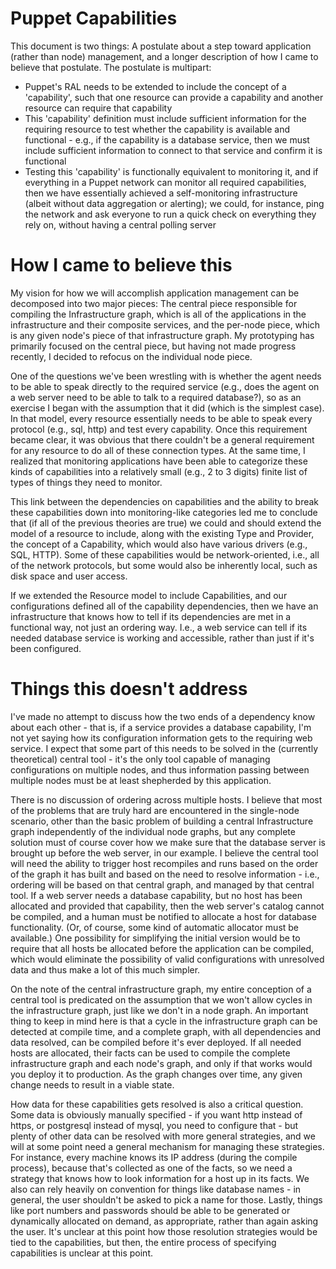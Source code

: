 Puppet Capabilities
==========================
This document is two things:  A postulate about a step toward application (rather than node) management, and a longer description of how I came to believe that postulate.  The postulate is multipart:

* Puppet's RAL needs to be extended to include the concept of a 'capability', such that one resource can provide a capability and another resource can require that capability
* This 'capability' definition must include sufficient information for the requiring resource to test whether the capability is available and functional - e.g., if the capability is a database service, then we must include sufficient information to connect to that service and confirm it is functional
* Testing this 'capability' is functionally equivalent to monitoring it, and if everything in a Puppet network can monitor all required capabilities, then we have essentially achieved a self-monitoring infrastructure (albeit without data aggregation or alerting); we could, for instance, ping the network and ask everyone to run a quick check on everything they rely on, without having a central polling server

How I came to believe this
==========================
My vision for how we will accomplish application management can be decomposed into two major pieces:  The central piece responsible for compiling the Infrastructure graph, which is all of the applications in the infrastructure and their composite services, and the per-node piece, which is any given node's piece of that infrastructure graph.  My prototyping has primarily focused on the central piece, but having not made progress recently, I decided to refocus on the individual node piece.

One of the questions we've been wrestling with is whether the agent needs to be able to speak directly to the required service (e.g., does the agent on a web server need to be able to talk to a required database?), so as an exercise I began with the assumption that it did (which is the simplest case).  In that model, every resource essentially needs to be able to speak every protocol (e.g., sql, http) and test every capability.  Once this requirement became clear, it was obvious that there couldn't be a general requirement for any resource to do all of these connection types.  At the same time, I realized that monitoring applications have been able to categorize these kinds of capabilities into a relatively small (e.g., 2 to 3 digits) finite list of types of things they need to monitor.

This link between the dependencies on capabilities and the ability to break these capabilities down into monitoring-like categories led me to conclude that (if all of the previous theories are true) we could and should extend the model of a resource to include, along with the existing Type and Provider, the concept of a Capability, which would also have various drivers (e.g., SQL, HTTP).  Some of these capabilities would be network-oriented, i.e., all of the network protocols, but some would also be inherently local, such as disk space and user access.

If we extended the Resource model to include Capabilities, and our configurations defined all of the capability dependencies, then we have an infrastructure that knows how to tell if its dependencies are met in a functional way, not just an ordering way.  I.e., a web service can tell if its needed database service is working and accessible, rather than just if it's been configured.

Things this doesn't address
===========================
I've made no attempt to discuss how the two ends of a dependency know about each other - that is, if a service provides a database capability, I'm not yet saying how its configuration information gets to the requiring web service.  I expect that some part of this needs to be solved in the (currently theoretical) central tool - it's the only tool capable of managing configurations on multiple nodes, and thus information passing between multiple nodes must be at least shepherded by this application.

There is no discussion of ordering across multiple hosts.  I believe that most of the problems that are truly hard are encountered in the single-node scenario, other than the basic problem of building a central Infrastructure graph independently of the individual node graphs, but any complete solution must of course cover how we make sure that the database server is brought up before the web server, in our example.  I believe the central tool will need the ability to trigger host recompiles and runs based on the order of the graph it has built and based on the need to resolve information - i.e., ordering will be based on that central graph, and managed by that central tool.  If a web server needs a database capability, but no host has been allocated and provided that capability, then the web server's catalog cannot be compiled, and a human must be notified to allocate a host for database functionality.  (Or, of course, some kind of automatic allocator must be available.)  One possibility for simplifying the initial version would be to require that all hosts be allocated before the application can be compiled, which would eliminate the possibility of valid configurations with unresolved data and thus make a lot of this much simpler.

On the note of the central infrastructure graph, my entire conception of a central tool is predicated on the assumption that we won't allow cycles in the infrastructure graph, just like we don't in a node graph.  An important thing to keep in mind here is that a cycle in the infrastructure graph can be detected at compile time, and a complete graph, with all dependencies and data resolved, can be compiled before it's ever deployed.  If all needed hosts are allocated, their facts can be used to compile the complete infrastructure graph and each node's graph, and only if that works would you deploy it to production.  As the graph changes over time, any given change needs to result in a viable state.

How data for these capabilities gets resolved is also a critical question.  Some data is obviously manually specified - if you want http instead of https, or postgresql instead of mysql, you need to configure that - but plenty of other data can be resolved with more general strategies, and we will at some point need a general mechanism for managing these strategies.  For instance, every machine knows its IP address (during the compile process), because that's collected as one of the facts, so we need a strategy that knows how to look information for a host up in its facts.  We also can rely heavily on convention for things like database names - in general, the user shouldn't be asked to pick a name for those.  Lastly, things like port numbers and passwords should be able to be generated or dynamically allocated on demand, as appropriate, rather than again asking the user.  It's unclear at this point how those resolution strategies would be tied to the capabilities, but then, the entire process of specifying capabilities is unclear at this point.
